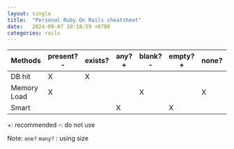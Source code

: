 ```yaml
---
layout: single
title:  "Personal Ruby On Rails cheatsheet"
date:   2024-09-07 10:18:59 +0700
categories: rails
---
```


| Methods     | present? - | exists? | any?<br>+ | blank?<br>- | empty?<br>+ | none? | one?/many? | size<br>+ | count<br>- | length |
| ----------- | ---------- | ------- | --------- | ----------- | ----------- | ----- | ---------- | --------- | ---------- | ------ |
| DB hit      | X          | X       |           |             |             |       |            |           | X          |        |
| Memory Load | X          |         |           | X           |             | X     |            |           |            | X      |
| Smart       |            |         | X         |             | X           |       | X          | X         |            |        |

+: recommended
-: do not use

Note:
`one?` `many?` : using size

